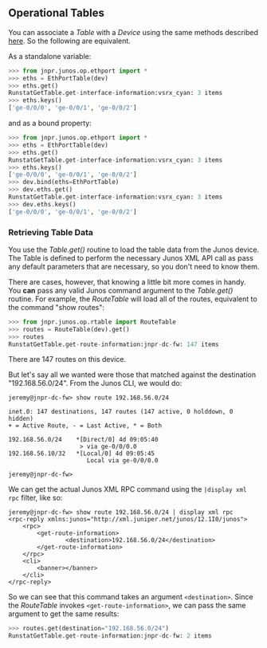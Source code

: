 ## Operational Tables

You can associate a _Table_ with a _Device_ using the same methods described [here](../device.md).  So the following are equivalent.

As a standalone variable:
````python
>>> from jnpr.junos.op.ethport import *
>>> eths = EthPortTable(dev)
>>> eths.get()
RunstatGetTable.get-interface-information:vsrx_cyan: 3 items
>>> eths.keys()
['ge-0/0/0', 'ge-0/0/1', 'ge-0/0/2']
````
and as a bound property:
````python
>>> from jnpr.junos.op.ethport import *
>>> eths = EthPortTable(dev)
>>> eths.get()
RunstatGetTable.get-interface-information:vsrx_cyan: 3 items
>>> eths.keys()
['ge-0/0/0', 'ge-0/0/1', 'ge-0/0/2']
>>> dev.bind(eths=EthPortTable)
>>> dev.eths.get()
RunstatGetTable.get-interface-information:vsrx_cyan: 3 items
>>> dev.eths.keys()
['ge-0/0/0', 'ge-0/0/1', 'ge-0/0/2']
````

### Retrieving Table Data

You use the _Table.get()_ routine to load the table data from the Junos device.  The Table is defined to perform the necessary Junos XML API call as pass any default parameters that are necessary, so you don't need to know them.

There are cases, however, that knowing a little bit more comes in handy.  You **can** pass any valid Junos command argument to the _Table.get()_ routine.  For example, the _RouteTable_ will load all of the routes, equivalent to the command "show routes":

````python
>>> from jnpr.junos.op.rtable import RouteTable
>>> routes = RouteTable(dev).get()
>>> routes
RunstatGetTable.get-route-information:jnpr-dc-fw: 147 items
````
There are 147 routes on this device.  

But let's say all we wanted were those that matched against the destination "192.168.56.0/24".   From the Junos CLI, we would do:

````
jeremy@jnpr-dc-fw> show route 192.168.56.0/24 

inet.0: 147 destinations, 147 routes (147 active, 0 holddown, 0 hidden)
+ = Active Route, - = Last Active, * = Both

192.168.56.0/24    *[Direct/0] 4d 09:05:40
                    > via ge-0/0/0.0
192.168.56.10/32   *[Local/0] 4d 09:05:45
                      Local via ge-0/0/0.0

jeremy@jnpr-dc-fw>
````

We can get the actual Junos XML RPC command using the `|display xml rpc` filter, like so:
````
jeremy@jnpr-dc-fw> show route 192.168.56.0/24 | display xml rpc 
<rpc-reply xmlns:junos="http://xml.juniper.net/junos/12.1I0/junos">
    <rpc>
        <get-route-information>
                <destination>192.168.56.0/24</destination>
        </get-route-information>
    </rpc>
    <cli>
        <banner></banner>
    </cli>
</rpc-reply>
````
So we can see that this command takes an argument `<destination>`.  Since the _RouteTable_ invokes `<get-route-information>`, we can pass the same argument to get the same results:

````python
>>> routes.get(destination="192.168.56.0/24")
RunstatGetTable.get-route-information:jnpr-dc-fw: 2 items
````


